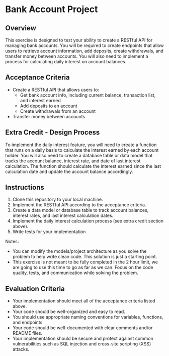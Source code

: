 # Bank Account Project
## Overview
This exercise is designed to test your ability to create a RESTful API for managing bank accounts. You will be required to create endpoints that allow users to retrieve account information, add deposits, create withdrawals, and transfer money between accounts. You will also need to implement a process for calculating daily interest on account balances.

## Acceptance Criteria
- Create a RESTful API that allows users to:
	- Get bank account info, including current balance, transaction list, and interest earned
	- Add deposits to an account
	- Create withdrawals from an account
- Transfer money between accounts

## Extra Credit - Design Process
To implement the daily interest feature, you will need to create a function that runs on a daily basis to calculate the interest earned by each account holder. You will also need to create a database table or data model that tracks the account balance, interest rate, and date of last interest calculation. The function should calculate the interest earned since the last calculation date and update the account balance accordingly.

## Instructions
1. Clone this repository to your local machine.
2. Implement the RESTful API according to the acceptance criteria.
3. Create a data model or database table to track account balances, interest rates, and last interest calculation dates.
4. Implement the daily interest calculation process (see extra credit section above).
5. Write tests for your implementation

Notes: 
- You can modify the models/project architecture as you solve the problem to help write clean code. This solution is just a starting point.
- This exercise is not meant to be fully completed in the 2 hour limit, we are going to use this time to go as far as we can. Focus on the code quality, tests, and communication while solving the problem.

## Evaluation Criteria
- Your implementation should meet all of the acceptance criteria listed above.
- Your code should be well-organized and easy to read.
- You should use appropriate naming conventions for variables, functions, and endpoints.
- Your code should be well-documented with clear comments and/or README files.
- Your implementation should be secure and protect against common vulnerabilities such as SQL injection and cross-site scripting (XSS) attacks.

